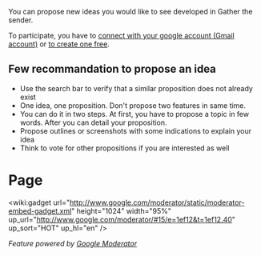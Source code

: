 You can propose new ideas you would like to see developed in Gather the sender.

To participate, you have to [connect with your google account (Gmail account)](https://www.google.com/accounts?continue=http://code.google.com/p/gather-the-sender/wiki/Suggestions&followup=http://code.google.com/p/gather-the-sender/wiki/Suggestion) or [to create one free](https://www.google.com/accounts/NewAccount?continue=http://code.google.com/p/gather-the-sender/wiki/Suggestions&followup=http://code.google.com/p/gather-the-sender/wiki/Suggestions).

## Few recommandation to propose an idea ##
  * Use the search bar to verify that a similar proposition does not already exist
  * One idea, one proposition. Don't propose two features in same time.
  * You can do it in two steps. At first, you have to propose a topic in few words. After you can detail your proposition.
  * Propose outlines or screenshots with some indications to explain your idea
  * Think to vote for other propositions if you are interested as well

# Page #

<wiki:gadget url="http://www.google.com/moderator/static/moderator-embed-gadget.xml" height="1024" width="95%" up\_url="http://www.google.com/moderator/#15/e=1ef12&t=1ef12.40" up\_sort="HOT" up\_hl="en" />

_Feature powered by [Google Moderator](http://www.google.com/moderator/#16/e=1ef12)_